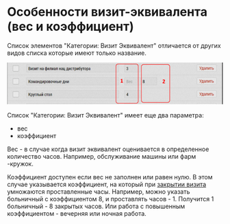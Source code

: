 # Особенности визит-эквивалента (вес и коэффициент)

Список элементов "Категории: Визит Эквивалент" отличается от других видов списка которые имеют только название.

![](../images/database-dict-novisit.png)

Список "Категории: Визит Эквивалент" имеет еще два параметра:

  - вес
  - коэффициент
  
Вес - в случае когда визит эквивалент оценивается в определенное количество часов.
Например, обслуживание машины или фарм -кружок.

Коэффициент доступен если вес не заполнен или равен нулю.
В этом случае указывается коэффициент, на который при [закрытии визита](rep-visits-novisit.html) умножаются проставленные часы.
Например, можно указать больничный с коэффициентом 8, и проставлять часов - 1.
Получится 1 больничный - 8 закрытых часов.
Или работа с повышенным коэффициентом - вечерняя или ночная работа.
